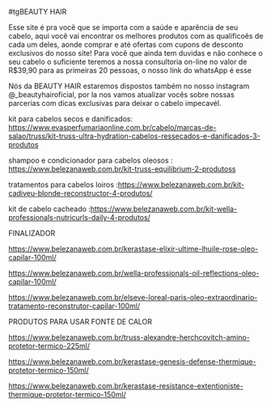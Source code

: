 #tgBEAUTY HAIR

Esse site é pra vocẽ que se importa com a saúde e aparência de seu cabelo, aqui você vai encontrar os melhores produtos com as qualificoẽs de cada um deles, aonde comprar e até ofertas com cupons de desconto exclusivos do nosso site! Para vocẽ que ainda tem duvidas e não conhece o seu cabelo o suficiente teremos a nossa consultoria on-line no valor de R$39,90 para as primeiras 20 pessoas, o nosso link do whatsApp é esse

Nós da BEAUTY HAIR estaremos dispostos também no nosso instagram @_beautyhairoficial, por la nos vamos atualizar vocês sobre nossas parcerias com dicas exclusivas para deixar o cabelo impecavél.

 kit para cabelos secos e danificados: https://www.evasperfumariaonline.com.br/cabelo/marcas-de-salao/truss/kit-truss-ultra-hydration-cabelos-ressecados-e-danificados-3-produtos
 
shampoo e condicionador para cabelos oleosos : https://www.belezanaweb.com.br/kit-truss-equilibrium-2-produtoss

tratamentos para cabelos loiros :https://www.belezanaweb.com.br/kit-cadiveu-blonde-reconstructor-4-produtos/

kit de cabelo cacheado :https://www.belezanaweb.com.br/kit-wella-professionals-nutricurls-daily-4-produtos/

FINALIZADOR 

https://www.belezanaweb.com.br/kerastase-elixir-ultime-lhuile-rose-oleo-capilar-100ml/

https://www.belezanaweb.com.br/wella-professionals-oil-reflections-oleo-capilar-100ml/

https://www.belezanaweb.com.br/elseve-loreal-paris-oleo-extraordinario-tratamento-reconstrutor-capilar-100ml/

PRODUTOS PARA USAR FONTE DE CALOR 

https://www.belezanaweb.com.br/truss-alexandre-herchcovitch-amino-protetor-termico-225ml/

https://www.belezanaweb.com.br/kerastase-genesis-defense-thermique-protetor-termico-150ml/

https://www.belezanaweb.com.br/kerastase-resistance-extentioniste-thermique-protetor-termico-150ml/
